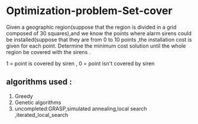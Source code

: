 # Optimization-problem-Set-cover

Given a geographic region(suppose that the region is divided in a grid composed of 30 squares),and we know the points where alarm sirens could be installed(suppose that they are from 0 to 10 points ,the installation cost is given for each point. Determine the minimum cost solution until the whole region be covered with the sirens .

1 = point is covered by siren , 0 = point isn't covered by siren 
 
## algorithms used :

1) Greedy 
2) Genetic algorithms 
3) uncompleted:GRASP,simulated annealing,local search ,iterated_local_search
